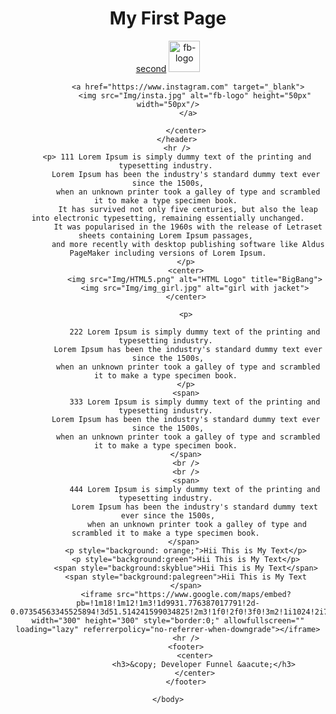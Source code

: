 
<html>
    <head>
        <title> Developer Funnel </title>
    </head>
    <body>
        <header>
            <center>
             <h1> My First Page</h1>
             <a href="second.html">second</a>
             <a href="https://www.facebook.com" target="_blank">
                <img src="Img/facebook.png" alt="fb-logo" height="50px"  width="50px"/>
             </a>

             <a href="https://www.instagram.com" target="_blank">
                <img src="Img/insta.jpg" alt="fb-logo" height="50px"  width="50px"/>
             </a>

            </center>
        </header>
        <hr />
        <p> 111 Lorem Ipsum is simply dummy text of the printing and typesetting industry. 
            Lorem Ipsum has been the industry's standard dummy text ever since the 1500s,
             when an unknown printer took a galley of type and scrambled it to make a type specimen book. 
             It has survived not only five centuries, but also the leap into electronic typesetting, remaining essentially unchanged.
             It was popularised in the 1960s with the release of Letraset sheets containing Lorem Ipsum passages, 
             and more recently with desktop publishing software like Aldus PageMaker including versions of Lorem Ipsum.
            </p>
            <center>
                <img src="Img/HTML5.png" alt="HTML Logo" title="BigBang">
                <img src="Img/img_girl.jpg" alt="girl with jacket">
            </center>

            <p>

                222 Lorem Ipsum is simply dummy text of the printing and typesetting industry. 
             Lorem Ipsum has been the industry's standard dummy text ever since the 1500s,
             when an unknown printer took a galley of type and scrambled it to make a type specimen book. 
            </p>
            <span>
                333 Lorem Ipsum is simply dummy text of the printing and typesetting industry. 
            Lorem Ipsum has been the industry's standard dummy text ever since the 1500s,
             when an unknown printer took a galley of type and scrambled it to make a type specimen book. 
            </span>
            <br />
            <br />
            <span>
                444 Lorem Ipsum is simply dummy text of the printing and typesetting industry. 
                Lorem Ipsum has been the industry's standard dummy text ever since the 1500s,
                 when an unknown printer took a galley of type and scrambled it to make a type specimen book. 
            </span> 
            <p style="background: orange;">Hii This is My Text</p>
            <p style="background:green">Hii This is My Text</p>
            <span style="background:skyblue">Hii This is My Text</span>
            <span style="background:palegreen">Hii This is My Text
            </span>
            <iframe src="https://www.google.com/maps/embed?pb=!1m18!1m12!1m3!1d9931.776387017791!2d-0.07354563345525894!3d51.514241599034825!2m3!1f0!2f0!3f0!3m2!1i1024!2i768!4f13.1!3m3!1m2!1s0x4876034add2a4013%3A0x260eae2ed0510822!2sWhitechapel%2C%20London%2C%20UK!5e0!3m2!1sen!2sin!4v1682006685699!5m2!1sen!2sin" width="300" height="300" style="border:0;" allowfullscreen="" loading="lazy" referrerpolicy="no-referrer-when-downgrade"></iframe>
            <hr />
            <footer>
                <center>
                    <h3>&copy; Developer Funnel &aacute;</h3>
                </center>
            </footer>

    </body>
</html>

